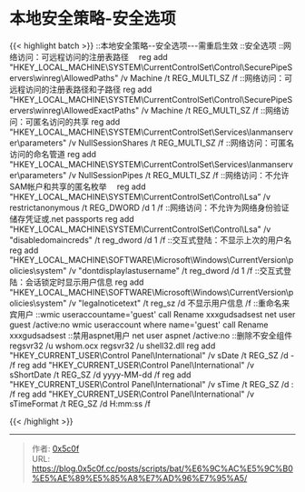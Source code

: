 # 本地安全策略-安全选项


{{< highlight batch >}}
::本地安全策略--安全选项---需重启生效
::安全选项
::网络访问：可远程访问的注册表路径　
reg add "HKEY_LOCAL_MACHINE\SYSTEM\CurrentControlSet\Control\SecurePipeServers\winreg\AllowedPaths" /v Machine /t REG_MULTI_SZ /f
::网络访问：可远程访问的注册表路径和子路径
reg add "HKEY_LOCAL_MACHINE\SYSTEM\CurrentControlSet\Control\SecurePipeServers\winreg\AllowedExactPaths" /v Machine /t REG_MULTI_SZ /f
::网络访问：可匿名访问的共享
reg add "HKEY_LOCAL_MACHINE\SYSTEM\CurrentControlSet\Services\lanmanserver\parameters" /v NullSessionShares /t REG_MULTI_SZ /f
::网络访问：可匿名访问的命名管道
reg add "HKEY_LOCAL_MACHINE\SYSTEM\CurrentControlSet\Services\lanmanserver\parameters" /v NullSessionPipes /t REG_MULTI_SZ /f
::网络访问：不允许SAM帐户和共享的匿名枚举　
reg  add "HKEY_LOCAL_MACHINE\SYSTEM\CurrentControlSet\Control\Lsa” /v restrictanonymous /t REG_DWORD /d 1 /f
::网络访问：不允许为网络身份验证储存凭证或.net passports
reg add "HKEY_LOCAL_MACHINE\SYSTEM\CurrentControlSet\Control\Lsa" /v "disabledomaincreds" /t reg_dword /d 1 /f
::交互式登陆：不显示上次的用户名
reg add "HKEY_LOCAL_MACHINE\SOFTWARE\Microsoft\Windows\CurrentVersion\policies\system" /v "dontdisplaylastusername" /t reg_dword /d 1 /f
::交互式登陆：会话锁定时显示用户信息
reg add "HKEY_LOCAL_MACHINE\SOFTWARE\Microsoft\Windows\CurrentVersion\policies\system" /v "legalnoticetext" /t reg_sz /d 不显示用户信息 /f
::重命名来宾用户
::wmic useraccountame='guest' call Rename xxxgudsadsest
net user guest /active:no
wmic useraccount where name='guest' call Rename xxxgudsadsest
::禁用aspnet用户
net user aspnet /active:no
::删除不安全组件
regsvr32 /u wshom.ocx
regsvr32 /u shell32.dll
reg add "HKEY_CURRENT_USER\Control Panel\International" /v sDate /t REG_SZ /d - /f
reg add "HKEY_CURRENT_USER\Control Panel\International" /v sShortDate /t REG_SZ /d yyyy-MM-dd /f
reg add "HKEY_CURRENT_USER\Control Panel\International" /v sTime /t REG_SZ /d : /f
reg add "HKEY_CURRENT_USER\Control Panel\International" /v sTimeFormat /t REG_SZ /d H:mm:ss /f

{{< /highlight >}}


---

> 作者: [0x5c0f](https://blog.0x5c0f.cc)  
> URL: https://blog.0x5c0f.cc/posts/scripts/bat/%E6%9C%AC%E5%9C%B0%E5%AE%89%E5%85%A8%E7%AD%96%E7%95%A5/  

